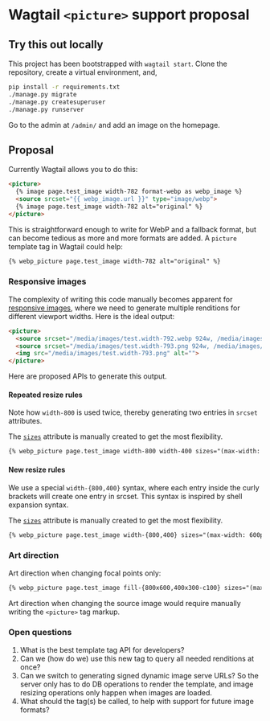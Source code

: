 # Wagtail `<picture>` support proposal

## Try this out locally

This project has been bootstrapped with `wagtail start`.
Clone the repository, create a virtual environment, and,

```sh
pip install -r requirements.txt
./manage.py migrate
./manage.py createsuperuser
./manage.py runserver
```

Go to the admin at `/admin/` and add an image on the homepage.

## Proposal

Currently Wagtail allows you to do this:

```html
<picture>
  {% image page.test_image width-782 format-webp as webp_image %}
  <source srcset="{{ webp_image.url }}" type="image/webp">
  {% image page.test_image width-782 alt="original" %}
</picture>
```

This is straightforward enough to write for WebP and a fallback format, but can become tedious as more and more formats are added. A `picture` template tag in Wagtail could help:

```html
{% webp_picture page.test_image width-782 alt="original" %}
```

### Responsive images

The complexity of writing this code manually becomes apparent for [responsive images](https://developer.mozilla.org/en-US/docs/Learn/HTML/Multimedia_and_embedding/Responsive_images), where we need to generate multiple renditions for different viewport widths. Here is the ideal output:

```html
<picture> 
  <source srcset="/media/images/test.width-792.webp 924w, /media/images/test.width-392.webp 688w" sizes="(max-width: 768px) 688px, 924px" type="image/webp">
  <source srcset="/media/images/test.width-793.png 924w, /media/images/test.width-393.png 688w" sizes="(max-width: 768px) 688px, 924px" type="image/png">
  <img src="/media/images/test.width-793.png" alt="">
</picture>
```

Here are proposed APIs to generate this output.

#### Repeated resize rules

Note how `width-800` is used twice, thereby generating two entries in `srcset` attributes.

The [`sizes`](https://developer.mozilla.org/en-US/docs/Web/HTML/Element/img#attr-sizes) attribute is manually created to get the most flexibility.

```html
{% webp_picture page.test_image width-800 width-400 sizes="(max-width: 600px) 480px, 800px" alt="original" %}
```

#### New resize rules

We use a special `width-{800,400}` syntax, where each entry inside the curly brackets will create one entry in srcset.
This syntax is inspired by shell expansion syntax.

The [`sizes`](https://developer.mozilla.org/en-US/docs/Web/HTML/Element/img#attr-sizes) attribute is manually created to get the most flexibility.

```html
{% webp_picture page.test_image width-{800,400} sizes="(max-width: 600px) 480px, 800px" alt="original" %}
```

### Art direction

Art direction when changing focal points only:

```html
{% webp_picture page.test_image fill-{800x600,400x300-c100} sizes="(max-width: 600px) 480px, 800px" alt="original" %}
```

Art direction when changing the source image would require manually writing the `<picture>` tag markup.

### Open questions

1. What is the best template tag API for developers?
2. Can we (how do we) use this new tag to query all needed renditions at once?
3. Can we switch to generating signed dynamic image serve URLs? So the server only has to do DB operations to render the template, and image resizing operations only happen when images are loaded.
4. What should the tag(s) be called, to help with support for future image formats?
